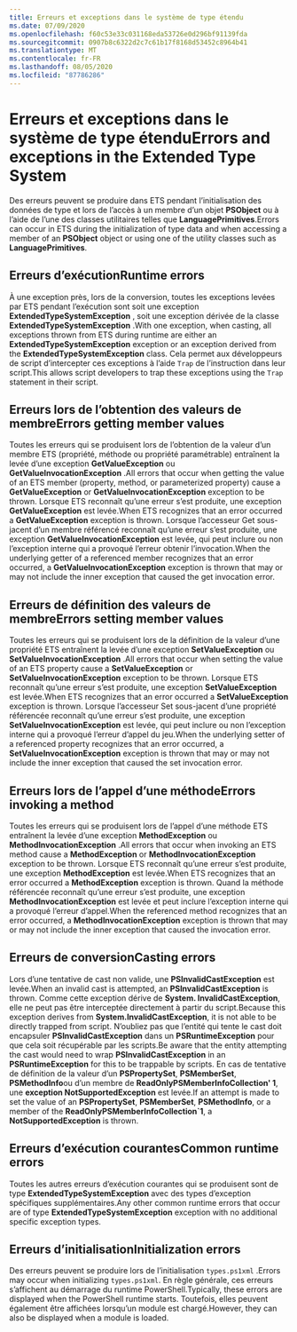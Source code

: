 ```yaml
---
title: Erreurs et exceptions dans le système de type étendu
ms.date: 07/09/2020
ms.openlocfilehash: f60c53e33c031168eda53726e0d296bf91139fda
ms.sourcegitcommit: 0907b8c6322d2c7c61b17f8168d53452c8964b41
ms.translationtype: MT
ms.contentlocale: fr-FR
ms.lasthandoff: 08/05/2020
ms.locfileid: "87786286"
---
```

# <a name="errors-and-exceptions-in-the-extended-type-system"></a><span data-ttu-id="0363d-102">Erreurs et exceptions dans le système de type étendu</span><span class="sxs-lookup"><span data-stu-id="0363d-102">Errors and exceptions in the Extended Type System</span></span>

<span data-ttu-id="0363d-103">Des erreurs peuvent se produire dans ETS pendant l’initialisation des données de type et lors de l’accès à un membre d’un objet **PSObject** ou à l’aide de l’une des classes utilitaires telles que **LanguagePrimitives**.</span><span class="sxs-lookup"><span data-stu-id="0363d-103">Errors can occur in ETS during the initialization of type data and when accessing a member of an **PSObject** object or using one of the utility classes such as **LanguagePrimitives**.</span></span>

## <a name="runtime-errors"></a><span data-ttu-id="0363d-104">Erreurs d’exécution</span><span class="sxs-lookup"><span data-stu-id="0363d-104">Runtime errors</span></span>

<span data-ttu-id="0363d-105">À une exception près, lors de la conversion, toutes les exceptions levées par ETS pendant l’exécution sont soit une exception **ExtendedTypeSystemException** , soit une exception dérivée de la classe **ExtendedTypeSystemException** .</span><span class="sxs-lookup"><span data-stu-id="0363d-105">With one exception, when casting, all exceptions thrown from ETS during runtime are either an **ExtendedTypeSystemException** exception or an exception derived from the **ExtendedTypeSystemException** class.</span></span> <span data-ttu-id="0363d-106">Cela permet aux développeurs de script d’intercepter ces exceptions à l’aide `Trap` de l’instruction dans leur script.</span><span class="sxs-lookup"><span data-stu-id="0363d-106">This allows script developers to trap these exceptions using the `Trap` statement in their script.</span></span>

## <a name="errors-getting-member-values"></a><span data-ttu-id="0363d-107">Erreurs lors de l’obtention des valeurs de membre</span><span class="sxs-lookup"><span data-stu-id="0363d-107">Errors getting member values</span></span>

<span data-ttu-id="0363d-108">Toutes les erreurs qui se produisent lors de l’obtention de la valeur d’un membre ETS (propriété, méthode ou propriété paramétrable) entraînent la levée d’une exception **GetValueException** ou **GetValueInvocationException** .</span><span class="sxs-lookup"><span data-stu-id="0363d-108">All errors that occur when getting the value of an ETS member (property, method, or parameterized property) cause a **GetValueException** or **GetValueInvocationException** exception to be thrown.</span></span>
<span data-ttu-id="0363d-109">Lorsque ETS reconnaît qu’une erreur s’est produite, une exception **GetValueException** est levée.</span><span class="sxs-lookup"><span data-stu-id="0363d-109">When ETS recognizes that an error occurred a **GetValueException** exception is thrown.</span></span> <span data-ttu-id="0363d-110">Lorsque l’accesseur Get sous-jacent d’un membre référencé reconnaît qu’une erreur s’est produite, une exception **GetValueInvocationException** est levée, qui peut inclure ou non l’exception interne qui a provoqué l’erreur obtenir l’invocation.</span><span class="sxs-lookup"><span data-stu-id="0363d-110">When the underlying getter of a referenced member recognizes that an error occurred, a **GetValueInvocationException** exception is thrown that may or may not include the inner exception that caused the get invocation error.</span></span>

## <a name="errors-setting-member-values"></a><span data-ttu-id="0363d-111">Erreurs de définition des valeurs de membre</span><span class="sxs-lookup"><span data-stu-id="0363d-111">Errors setting member values</span></span>

<span data-ttu-id="0363d-112">Toutes les erreurs qui se produisent lors de la définition de la valeur d’une propriété ETS entraînent la levée d’une exception **SetValueException** ou **SetValueInvocationException** .</span><span class="sxs-lookup"><span data-stu-id="0363d-112">All errors that occur when setting the value of an ETS property cause a **SetValueException** or **SetValueInvocationException** exception to be thrown.</span></span> <span data-ttu-id="0363d-113">Lorsque ETS reconnaît qu’une erreur s’est produite, une exception **SetValueException** est levée.</span><span class="sxs-lookup"><span data-stu-id="0363d-113">When ETS recognizes that an error occurred a **SetValueException** exception is thrown.</span></span> <span data-ttu-id="0363d-114">Lorsque l’accesseur Set sous-jacent d’une propriété référencée reconnaît qu’une erreur s’est produite, une exception **SetValueInvocationException** est levée, qui peut inclure ou non l’exception interne qui a provoqué l’erreur d’appel du jeu.</span><span class="sxs-lookup"><span data-stu-id="0363d-114">When the underlying setter of a referenced property recognizes that an error occurred, a **SetValueInvocationException** exception is thrown that may or may not include the inner exception that caused the set invocation error.</span></span>

## <a name="errors-invoking-a-method"></a><span data-ttu-id="0363d-115">Erreurs lors de l’appel d’une méthode</span><span class="sxs-lookup"><span data-stu-id="0363d-115">Errors invoking a method</span></span>

<span data-ttu-id="0363d-116">Toutes les erreurs qui se produisent lors de l’appel d’une méthode ETS entraînent la levée d’une exception **MethodException** ou **MethodInvocationException** .</span><span class="sxs-lookup"><span data-stu-id="0363d-116">All errors that occur when invoking an ETS method cause a **MethodException** or **MethodInvocationException** exception to be thrown.</span></span> <span data-ttu-id="0363d-117">Lorsque ETS reconnaît qu’une erreur s’est produite, une exception **MethodException** est levée.</span><span class="sxs-lookup"><span data-stu-id="0363d-117">When ETS recognizes that an error occurred a **MethodException** exception is thrown.</span></span> <span data-ttu-id="0363d-118">Quand la méthode référencée reconnaît qu’une erreur s’est produite, une exception **MethodInvocationException** est levée et peut inclure l’exception interne qui a provoqué l’erreur d’appel.</span><span class="sxs-lookup"><span data-stu-id="0363d-118">When the referenced method recognizes that an error occurred, a **MethodInvocationException** exception is thrown that may or may not include the inner exception that caused the invocation error.</span></span>

## <a name="casting-errors"></a><span data-ttu-id="0363d-119">Erreurs de conversion</span><span class="sxs-lookup"><span data-stu-id="0363d-119">Casting errors</span></span>

<span data-ttu-id="0363d-120">Lors d’une tentative de cast non valide, une **PSInvalidCastException** est levée.</span><span class="sxs-lookup"><span data-stu-id="0363d-120">When an invalid cast is attempted, an **PSInvalidCastException** is thrown.</span></span> <span data-ttu-id="0363d-121">Comme cette exception dérive de **System. InvalidCastException**, elle ne peut pas être interceptée directement à partir du script.</span><span class="sxs-lookup"><span data-stu-id="0363d-121">Because this exception derives from **System.InvalidCastException**, it is not able to be directly trapped from script.</span></span> <span data-ttu-id="0363d-122">N’oubliez pas que l’entité qui tente le cast doit encapsuler **PSInvalidCastException** dans un **PSRuntimeException** pour que cela soit récupérable par les scripts.</span><span class="sxs-lookup"><span data-stu-id="0363d-122">Be aware that the entity attempting the cast would need to wrap **PSInvalidCastException** in an **PSRuntimeException** for this to be trappable by scripts.</span></span> <span data-ttu-id="0363d-123">En cas de tentative de définition de la valeur d’un **PSPropertySet**, **PSMemberSet**, **PSMethodInfo**ou d’un membre de **ReadOnlyPSMemberInfoCollection' 1**, une **exception NotSupportedException** est levée.</span><span class="sxs-lookup"><span data-stu-id="0363d-123">If an attempt is made to set the value of an **PSPropertySet**, **PSMemberSet**, **PSMethodInfo**, or a member of the **ReadOnlyPSMemberInfoCollection\`1**, a **NotSupportedException** is thrown.</span></span>

## <a name="common-runtime-errors"></a><span data-ttu-id="0363d-124">Erreurs d’exécution courantes</span><span class="sxs-lookup"><span data-stu-id="0363d-124">Common runtime errors</span></span>

<span data-ttu-id="0363d-125">Toutes les autres erreurs d’exécution courantes qui se produisent sont de type **ExtendedTypeSystemException** avec des types d’exception spécifiques supplémentaires.</span><span class="sxs-lookup"><span data-stu-id="0363d-125">Any other common runtime errors that occur are of type **ExtendedTypeSystemException** exception with no additional specific exception types.</span></span>

## <a name="initialization-errors"></a><span data-ttu-id="0363d-126">Erreurs d’initialisation</span><span class="sxs-lookup"><span data-stu-id="0363d-126">Initialization errors</span></span>

<span data-ttu-id="0363d-127">Des erreurs peuvent se produire lors de l’initialisation `types.ps1xml` .</span><span class="sxs-lookup"><span data-stu-id="0363d-127">Errors may occur when initializing `types.ps1xml`.</span></span> <span data-ttu-id="0363d-128">En règle générale, ces erreurs s’affichent au démarrage du runtime PowerShell.</span><span class="sxs-lookup"><span data-stu-id="0363d-128">Typically, these errors are displayed when the PowerShell runtime starts.</span></span> <span data-ttu-id="0363d-129">Toutefois, elles peuvent également être affichées lorsqu’un module est chargé.</span><span class="sxs-lookup"><span data-stu-id="0363d-129">However, they can also be displayed when a module is loaded.</span></span>
